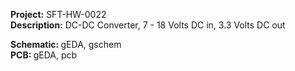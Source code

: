 <p>
<b>Project:</b> SFT-HW-0022<br>
<b>Description:</b> DC-DC Converter, 7 - 18 Volts DC in, 3.3 Volts DC out
</p>

<p>
<b>Schematic: </b>gEDA, gschem<br>
<b>PCB: </b>gEDA, pcb<br>
</p>
